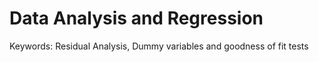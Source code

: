 # Data Analysis and Regression
Keywords: Residual Analysis, Dummy variables and goodness of fit tests

